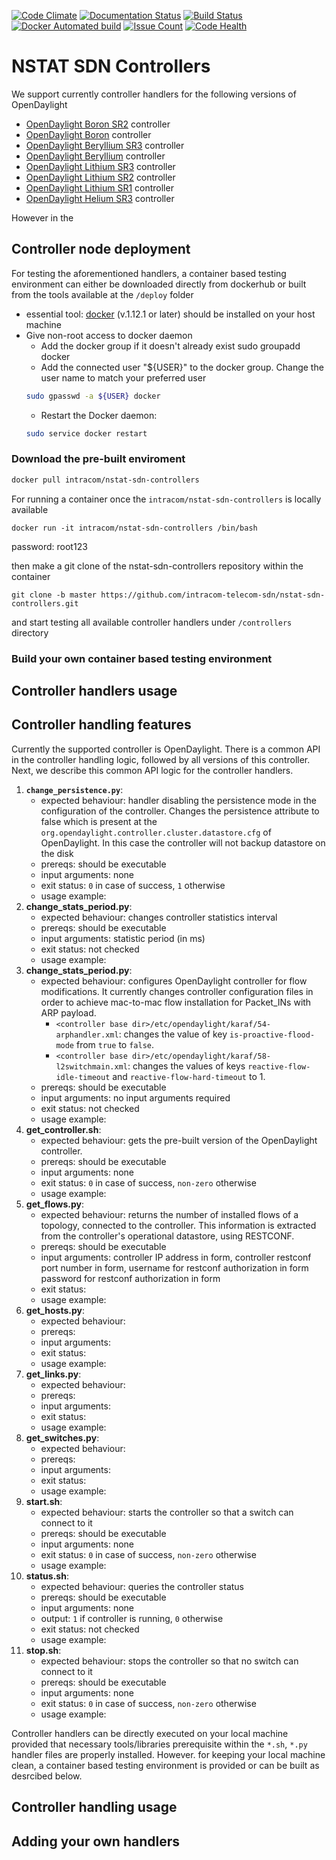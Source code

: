 [![Code Climate](https://codeclimate.com/github/intracom-telecom-sdn/nstat-sdn-controllers/badges/gpa.svg)](https://codeclimate.com/github/intracom-telecom-sdn/nstat-sdn-controllers)
[![Documentation Status](https://readthedocs.org/projects/nstat-sdn-controller-handlers/badge/?version=latest)](http://nstat-sdn-controller-handlers.readthedocs.io/en/latest/?badge=latest)
[![Build Status](https://travis-ci.org/intracom-telecom-sdn/nstat-sdn-controllers.svg?branch=master)](https://travis-ci.org/intracom-telecom-sdn/nstat-sdn-controllers)
[![Docker Automated build](https://img.shields.io/docker/automated/jrottenberg/ffmpeg.svg?maxAge=2592000)](https://hub.docker.com/r/intracom/nstat-sdn-controllers/)
[![Issue Count](https://codeclimate.com/github/intracom-telecom-sdn/nstat-sdn-controllers/badges/issue_count.svg)](https://codeclimate.com/github/intracom-telecom-sdn/nstat-sdn-controllers)
[![Code Health](https://landscape.io/github/intracom-telecom-sdn/nstat-sdn-controllers/master/landscape.svg?style=flat)](https://landscape.io/github/intracom-telecom-sdn/nstat-sdn-controllers/master)

# NSTAT SDN Controllers

We support currently controller handlers for the following versions of OpenDaylight

*  [OpenDaylight Boron SR2](https://nexus.opendaylight.org/content/groups/public/org/opendaylight/integration/distribution-karaf/0.5.2-Boron-SR2/distribution-karaf-0.5.2-Boron-SR2.zip) controller
*  [OpenDaylight Boron](https://nexus.opendaylight.org/content/groups/public/org/opendaylight/integration/distribution-karaf/0.5.0-Boron/distribution-karaf-0.5.0-Boron.zip) controller
*  [OpenDaylight Beryllium SR3](https://nexus.opendaylight.org/content/repositories/public/org/opendaylight/integration/distribution-karaf/0.4.3-Beryllium-SR3/distribution-karaf-0.4.3-Beryllium-SR3.zip) controller
*  [OpenDaylight Beryllium](https://nexus.opendaylight.org/content/groups/public/org/opendaylight/integration/distribution-karaf/0.4.0-Beryllium/distribution-karaf-0.4.0-Beryllium.zip) controller
*  [OpenDaylight Lithium SR3](https://nexus.opendaylight.org/content/groups/public/org/opendaylight/integration/distribution-karaf/0.3.3-Lithium-SR3/distribution-karaf-0.3.3-Lithium-SR3.zip) controller
*  [OpenDaylight Lithium SR2](https://nexus.opendaylight.org/content/groups/public/org/opendaylight/integration/distribution-karaf/0.3.2-Lithium-SR2/distribution-karaf-0.3.2-Lithium-SR2.zip) controller
*  [OpenDaylight Lithium SR1](https://nexus.opendaylight.org/content/groups/public/org/opendaylight/integration/distribution-karaf/0.3.1-Lithium-SR1/distribution-karaf-0.3.1-Lithium-SR1.zip) controller
*  [OpenDaylight Helium SR3](https://nexus.opendaylight.org/content/groups/public/org/opendaylight/integration/distribution-karaf/0.2.3-Helium-SR3/distribution-karaf-0.2.3-Helium-SR3.zip) controller

However in the

## Controller node deployment

For testing the aforementioned handlers, a container based testing environment
can either be downloaded directly from dockerhub or built from the tools
available at the ```/deploy``` folder

- essential tool: [docker](https://docs.docker.com/engine/installation/) (v.1.12.1 or later)
should be installed on your host machine
- Give non-root access to docker daemon
    * Add the docker group if it doesn't already exist sudo groupadd docker
    * Add the connected user "${USER}" to the docker group. Change the user name to
match your preferred user
    ```bash
    sudo gpasswd -a ${USER} docker
    ```
    * Restart the Docker daemon:
    ```bash
    sudo service docker restart
    ```

### Download the pre-built enviroment

```bash
docker pull intracom/nstat-sdn-controllers
```
For running a container once the ```intracom/nstat-sdn-controllers``` is locally
available

```
docker run -it intracom/nstat-sdn-controllers /bin/bash
```

password: root123

then make a git clone of the nstat-sdn-controllers repository within the container

```
git clone -b master https://github.com/intracom-telecom-sdn/nstat-sdn-controllers.git
```

and start testing all available controller handlers under ```/controllers``` directory


### Build your own container based testing environment


## Controller handlers usage

## Controller handling features

Currently the supported controller is OpenDaylight. There is a common API in
the controller handling logic, followed by all versions of this controller.
Next, we describe this common API logic for the controller handlers.

1. **```change_persistence.py```**:
    - expected behaviour: handler disabling the persistence mode in the configuration
    of the controller. Changes the persistence attribute to false which is
    present at the ```org.opendaylight.controller.cluster.datastore.cfg``` of
    OpenDaylight. In this case the controller will not backup datastore on the disk
    - prereqs: should be executable
    - input arguments: none
    - exit status:  `0` in case of success, `1` otherwise
    - usage example:
1. **change_stats_period.py**:
    - expected behaviour: changes controller statistics interval
    - prereqs: should be executable
    - input arguments: statistic period (in ms)
    - exit status: not checked
    - usage example:
1. **change_stats_period.py**:
    - expected behaviour: configures OpenDaylight controller for flow
    modifications. It currently changes controller configuration files in order to
    achieve mac-to-mac flow installation for Packet_INs with ARP payload.
      - `<controller base dir>/etc/opendaylight/karaf/54-arphandler.xml`:
      changes the value of key `is-proactive-flood-mode` from `true` to `false`.
      - `<controller base dir>/etc/opendaylight/karaf/58-l2switchmain.xml`:
      changes the values of keys `reactive-flow-idle-timeout` and
      `reactive-flow-hard-timeout` to 1.
    - prereqs: should be executable
    - input arguments: no input arguments required
    - exit status: not checked
    - usage example:
1. **get_controller.sh**:
    - expected behaviour: gets the pre-built version of the OpenDaylight controller.
    - prereqs: should be executable
    - input arguments: none
    - exit status: `0` in case of success, `non-zero` otherwise
    - usage example:
1. **get_flows.py**:
    - expected behaviour: returns the number of installed flows of a topology,
    connected to the controller. This information is extracted from the
    controller's operational datastore, using RESTCONF.
    - prereqs: should be executable
    - input arguments: controller IP address in <str> form, controller restconf
    port number in <int> form, username for restconf authorization in <str> form
    password for restconf authorization in <str> form
    - exit status:
    - usage example:
1. **get_hosts.py**:
    - expected behaviour:
    - prereqs:
    - input arguments:
    - exit status:
    - usage example:
1. **get_links.py**:
    - expected behaviour:
    - prereqs:
    - input arguments:
    - exit status:
    - usage example:
1. **get_switches.py**:
    - expected behaviour:
    - prereqs:
    - input arguments:
    - exit status:
    - usage example:
1. **start.sh**:
    - expected behaviour: starts the controller so that a switch can connect to
      it
    - prereqs: should be executable
    - input arguments: none
    - exit status: `0` in case of success, `non-zero` otherwise
    - usage example:
1. **status.sh**:
    - expected behaviour: queries the controller status
    - prereqs: should be executable
    - input arguments: none
    - output: `1` if controller is running, `0` otherwise
    - exit status: not checked
    - usage example:
1. **stop.sh**:
    - expected behaviour: stops the controller so that no switch can connect to
      it
    - prereqs: should be executable
    - input arguments: none
    - exit status: `0` in case of success, `non-zero` otherwise
    - usage example:

Controller handlers can be directly executed on your local machine provided
that necessary tools/libraries prerequisite within the ```*.sh```, ```*.py```
handler files are properly installed. However. for keeping your local machine
clean, a container based testing environment is provided or can be built as
desrcibed below.




## Controller handling usage


## Adding your own handlers






